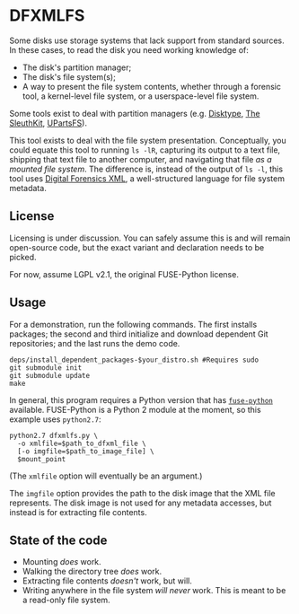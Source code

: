 # DFXMLFS

Some disks use storage systems that lack support from standard sources.  In these cases, to read the disk you need working knowledge of:

* The disk's partition manager;
* The disk's file system(s);
* A way to present the file system contents, whether through a forensic tool, a kernel-level file system, or a userspace-level file system.

Some tools exist to deal with partition managers (e.g. [Disktype](https://github.com/kamwoods/disktype), [The SleuthKit](https://github.com/sleuthkit/sleuthkit), [UPartsFS](https://github.com/ajnelson/upartsfs)).

This tool exists to deal with the file system presentation.  Conceptually, you could equate this tool to running `ls -lR`, capturing its output to a text file, shipping that text file to another computer, and navigating that file *as a mounted file system*.  The difference is, instead of the output of `ls -l`, this tool uses [Digital Forensics XML](http://forensicswiki.org/wiki/DFXML), a well-structured language for file system metadata.


## License

Licensing is under discussion.  You can safely assume this is and will remain open-source code, but the exact variant and declaration needs to be picked.

For now, assume LGPL v2.1, the original FUSE-Python license.


## Usage

For a demonstration, run the following commands.  The first installs packages; the second and third initialize and download dependent Git repositories; and the last runs the demo code.  

    deps/install_dependent_packages-$your_distro.sh #Requires sudo
    git submodule init
    git submodule update
    make

In general, this program requires a Python version that has [`fuse-python`](http://sourceforge.net/p/fuse/fuse-python/ci/master/tree/) available.  FUSE-Python is a Python 2 module at the moment, so this example uses `python2.7`:

    python2.7 dfxmlfs.py \
      -o xmlfile=$path_to_dfxml_file \
      [-o imgfile=$path_to_image_file] \
      $mount_point

(The `xmlfile` option will eventually be an argument.)

The `imgfile` option provides the path to the disk image that the XML file represents.  The disk image is not used for any metadata accesses, but instead is for extracting file contents.


## State of the code

* Mounting *does* work.
* Walking the directory tree *does* work.
* Extracting file contents *doesn't* work, but will.
* Writing anywhere in the file system *will never* work.  This is meant to be a read-only file system.
